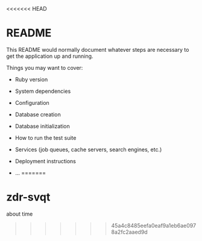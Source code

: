 <<<<<<< HEAD
# README

This README would normally document whatever steps are necessary to get the
application up and running.

Things you may want to cover:

* Ruby version

* System dependencies

* Configuration

* Database creation

* Database initialization

* How to run the test suite

* Services (job queues, cache servers, search engines, etc.)

* Deployment instructions

* ...
=======
# zdr-svqt
about time
>>>>>>> 45a4c8485eefa0eaf9a1eb6ae0978a2fc2aaed9d
